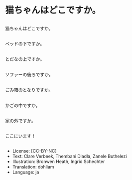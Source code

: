 # 猫ちゃんはどこですか。

##
猫ちゃんはどこですか。

##
ベッドの下ですか。

##
とだなの上ですか。

##
ソファーの後ろですか。

##
ごみ箱のとなりですか。

##
かごの中ですか。

##
家の外ですか。

##
ここにいます！

##
* License: [CC-BY-NC]
* Text: Clare Verbeek, Thembani Dladla, Zanele Buthelezi
* Illustration: Bronwen Heath, Ingrid Schechter
* Translation: dohliam
* Language: ja
